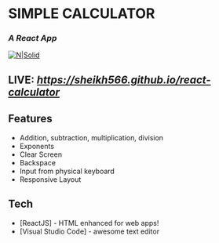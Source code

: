 # **SIMPLE CALCULATOR**
### *A React App*

[![N|Solid](https://i.ibb.co/L9b7C6w/react.png)](https://reactjs.org)

## LIVE: *https://sheikh566.github.io/react-calculator*
## Features

- Addition, subtraction, multiplication, division
- Exponents
- Clear Screen
- Backspace
- Input from physical keyboard
- Responsive Layout

## Tech

- [ReactJS] - HTML enhanced for web apps!
- [Visual Studio Code] - awesome text editor
